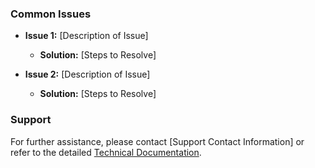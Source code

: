 ### Common Issues
- **Issue 1:** [Description of Issue]
  - **Solution:** [Steps to Resolve]

- **Issue 2:** [Description of Issue]
  - **Solution:** [Steps to Resolve]

### Support
For further assistance, please contact [Support Contact Information] or refer to the detailed [Technical Documentation](#).
